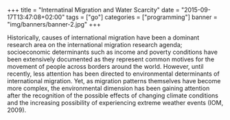 +++
title = "Internatinal Migration and Water Scarcity"
date = "2015-09-17T13:47:08+02:00"
tags = ["go"]
categories = ["programming"]
banner = "img/banners/banner-2.jpg"
+++

Historically, causes of international migration have been a dominant research area on the international migration research agenda; socioeconomic determinants such as income and poverty conditions have been extensively documented as they represent common motives for the movement of people across borders around the world. However, until recently, less attention has been directed to environmental determinants of international migration. Yet, as migration patterns themselves have become more complex, the environmental dimension has been gaining attention after the recognition of the possible effects of changing climate conditions and the increasing possibility of experiencing extreme weather events (IOM, 2009).
